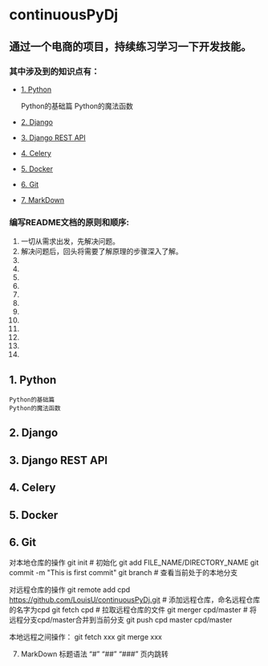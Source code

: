 # continuousPyDj
## 通过一个电商的项目，持续练习学习一下开发技能。
### 其中涉及到的知识点有：
  * [1. Python](#1-python)

    Python的基础篇
    Python的魔法函数
  * [2. Django](#2)

  * [3. Django REST API](#3)

  * [4. Celery](#4)

  * [5. Docker](#5)

  * [6. Git](#6)

  * [7. MarkDown](#7)

    
  
  
### 编写README文档的原则和顺序:
  1. 一切从需求出发，先解决问题。
  2. 解决问题后，回头将需要了解原理的步骤深入了解。
  3. 
  4.
  5.
  6.
  7.
  8.
  9.
  10.
  11.
  12.
  13.
  14.


## 1. Python
    Python的基础篇
    Python的魔法函数

## 2. Django

## 3. Django REST API

## 4. Celery

## 5. Docker

## 6. Git
  对本地仓库的操作
   git init # 初始化
   git add FILE_NAME/DIRECTORY_NAME
   git commit -m "This is first commit"
   git branch # 查看当前处于的本地分支
  
  对远程仓库的操作
    git remote add cpd https://github.com/LouisU/continuousPyDj.git  # 添加远程仓库，命名远程仓库的名字为cpd
    git fetch cpd # 拉取远程仓库的文件
    git merger cpd/master # 将远程分支cpd/master合并到当前分支
    git push cpd master cpd/master 

  本地远程之间操作：
    git fetch xxx
    git merge xxx

7. MarkDown
    标题语法 “#” “##” “###”
    页内跳转



